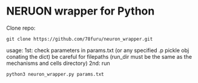 # NERUON wrapper for Python

Clone repo:

~~~
git clone https://github.com/78furu/neuron_wrapper.git
~~~

usage:
1st: check parameters in params.txt (or any specified .p pickle obj conating the dict)
	be careful for filepaths (run_dir must be the same as the mechanisms and cells directory)
2nd: run
~~~
python3 neuron_wrapper.py params.txt
~~~
